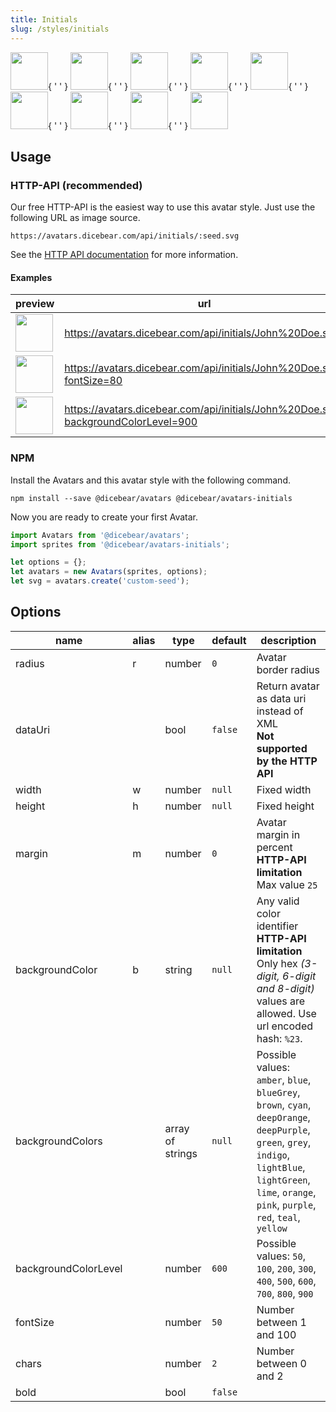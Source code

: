 ```yaml
---
title: Initials
slug: /styles/initials
---
```


<p>
    <img src="https://avatars.dicebear.com/api/initials/Sean%20Moore.svg" width="60" />{ ' ' }
    <img src="https://avatars.dicebear.com/api/initials/Lionel%20Quinn.svg" width="60" />{ ' ' }
    <img src="https://avatars.dicebear.com/api/initials/Lydia%20Ellis.svg" width="60" />{ ' ' }
    <img src="https://avatars.dicebear.com/api/initials/Bryan%20Phelps.svg" width="60" />{ ' ' }
    <img src="https://avatars.dicebear.com/api/initials/Ronald%20Frank.svg" width="60" />{ ' ' }
    <img src="https://avatars.dicebear.com/api/initials/Annette%20Klein.svg" width="60" />{ ' ' }
    <img src="https://avatars.dicebear.com/api/initials/Brent%20Hill.svg" width="60" />{ ' ' }
    <img src="https://avatars.dicebear.com/api/initials/Stanley%20Newman.svg" width="60" />{ ' ' }
    <img src="https://avatars.dicebear.com/api/initials/Grace%20Singleton.svg" width="60" />
</p>

## Usage

### HTTP-API (recommended)

Our free HTTP-API is the easiest way to use this avatar style. Just use the following URL as image source.

    https://avatars.dicebear.com/api/initials/:seed.svg

See the [HTTP API documentation](/docs/http-api) for more information.

#### Examples

| preview                                                                                                    | url                                                                               |
| ---------------------------------------------------------------------------------------------------------- | --------------------------------------------------------------------------------- |
| <img src="https://avatars.dicebear.com/api/initials/John%20Doe.svg" width="60" />                          | https://avatars.dicebear.com/api/initials/John%20Doe.svg                          |
| <img src="https://avatars.dicebear.com/api/initials/John%20Doe.svg?fontSize=80" width="60" />              | https://avatars.dicebear.com/api/initials/John%20Doe.svg?fontSize=80              |
| <img src="https://avatars.dicebear.com/api/initials/John%20Doe.svg?backgroundColorLevel=900" width="60" /> | https://avatars.dicebear.com/api/initials/John%20Doe.svg?backgroundColorLevel=900 |

### NPM

Install the Avatars and this avatar style with the following command.

    npm install --save @dicebear/avatars @dicebear/avatars-initials

Now you are ready to create your first Avatar.

```js
import Avatars from '@dicebear/avatars';
import sprites from '@dicebear/avatars-initials';

let options = {};
let avatars = new Avatars(sprites, options);
let svg = avatars.create('custom-seed');
```

## Options

| name                 | alias | type             | default | description                                                                                                                                                                                                  |
| -------------------- | ----- | ---------------- | ------- | ------------------------------------------------------------------------------------------------------------------------------------------------------------------------------------------------------------ |
| radius               | r     | number           | `0`     | Avatar border radius                                                                                                                                                                                         |
| dataUri              |       | bool             | `false` | Return avatar as data uri instead of XML <br /> **Not supported by the HTTP API**                                                                                                                            |
| width                | w     | number           | `null`  | Fixed width                                                                                                                                                                                                  |
| height               | h     | number           | `null`  | Fixed height                                                                                                                                                                                                 |
| margin               | m     | number           | `0`     | Avatar margin in percent<br /> **HTTP-API limitation** Max value `25`                                                                                                                                        |
| backgroundColor      | b     | string           | `null`  | Any valid color identifier<br /> **HTTP-API limitation** Only hex _(3-digit, 6-digit and 8-digit)_ values are allowed. Use url encoded hash: `%23`.                                                          |
| backgroundColors     |       | array of strings | `null`  | Possible values: `amber`, `blue`, `blueGrey`, `brown`, `cyan`, `deepOrange`, `deepPurple`, `green`, `grey`, `indigo`, `lightBlue`, `lightGreen`, `lime`, `orange`, `pink`, `purple`, `red`, `teal`, `yellow` |
| backgroundColorLevel |       | number           | `600`   | Possible values: `50`, `100`, `200`, `300`, `400`, `500`, `600`, `700`, `800`, `900`                                                                                                                         |
| fontSize             |       | number           | `50`    | Number between 1 and 100                                                                                                                                                                                     |
| chars                |       | number           | `2`     | Number between 0 and 2                                                                                                                                                                                       |
| bold                 |       | bool             | `false` |
